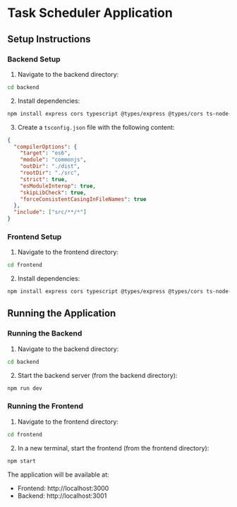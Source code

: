 # Task Scheduler Application

## Setup Instructions

### Backend Setup

1. Navigate to the backend directory:
```bash
cd backend
```

2. Install dependencies:
```bash
npm install express cors typescript @types/express @types/cors ts-node-dev
```

3. Create a `tsconfig.json` file with the following content:
```json
{
  "compilerOptions": {
    "target": "es6",
    "module": "commonjs",
    "outDir": "./dist",
    "rootDir": "./src",
    "strict": true,
    "esModuleInterop": true,
    "skipLibCheck": true,
    "forceConsistentCasingInFileNames": true
  },
  "include": ["src/**/*"]
}
```

### Frontend Setup

1. Navigate to the frontend directory:
```bash
cd frontend
```

2. Install dependencies:
```bash
npm install express cors typescript @types/express @types/cors ts-node-dev
```

## Running the Application

### Running the Backend

1. Navigate to the backend directory:
```bash
cd backend
```

2. Start the backend server (from the backend directory):
```bash
npm run dev
```

### Running the Frontend

1. Navigate to the frontend directory:
```bash
cd frontend
```

2. In a new terminal, start the frontend (from the frontend directory):
```bash
npm start
```

The application will be available at:
- Frontend: http://localhost:3000
- Backend: http://localhost:3001